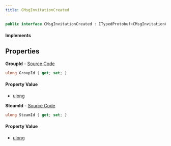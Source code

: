 ```yaml
---
title: CMsgInvitationCreated
---
```


```csharp
public interface CMsgInvitationCreated : ITypedProtobuf<CMsgInvitationCreated>, INativeHandle
```

#### Implements

## Properties

**GroupId** - [Source Code](https://github.com/swiftly-solution/swiftlys2/blob/master/managed/src/SwiftlyS2.Generated/Protobufs/Interfaces/CMsgInvitationCreated.cs#L13)

```csharp
ulong GroupId { get; set; }
```

#### Property Value

- [ulong](https://learn.microsoft.com/dotnet/api/system.uint64)

**SteamId** - [Source Code](https://github.com/swiftly-solution/swiftlys2/blob/master/managed/src/SwiftlyS2.Generated/Protobufs/Interfaces/CMsgInvitationCreated.cs#L16)

```csharp
ulong SteamId { get; set; }
```

#### Property Value

- [ulong](https://learn.microsoft.com/dotnet/api/system.uint64)

